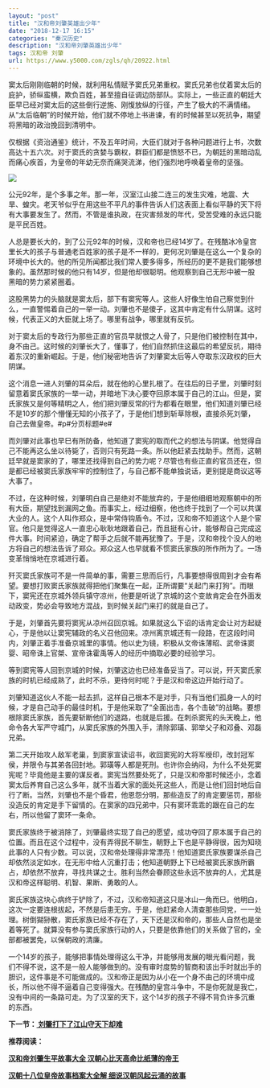 ```yaml
---
layout: "post"
title: "汉和帝刘肇英雄出少年"
date: "2018-12-17 16:15"
categories: "秦汉历史"
description: "汉和帝刘肇英雄出少年"
tags: 汉和帝 刘肇
url: https://www.y5000.com/zgls/qh/20922.html
---
```






窦太后刚刚临朝的时候，就利用私情赋予窦氏兄弟重权。窦氏兄弟也仗着窦太后的庇护，骄纵蛮横，欺负百姓，甚至擅自征调边防部队。实际上，一些正直的朝廷大臣早已经对窦太后的这些倒行逆施、刚愎放纵的行径，产生了极大的不满情绪。从“太后临朝”的时候开始，他们就不停地上书进谏，有的时候甚至以死抗争，期望将黑暗的政治挽回到清明中。

仅根据《资治通鉴》统计，不及五年时间，大臣们就对于各种问题进行上书，次数高达十五六次。对于窦氏的贪婪与霸权，群臣们都是愤怒不已，为朝廷的黑暗动乱而痛心疾首，为皇帝的年幼无奈而痛哭流涕，他们强烈地呼唤着皇帝的坚强。

![](https://img.y5000.com/uploads/allimg/170504/8-1F504101242332.jpg)

公元92年，是个多事之年。那一年，汉室江山接二连三的发生灾难，地震、大旱、蝗灾。老天爷似乎在用这些不平凡的事件告诉人们这表面上看似平静的天下将有大事要发生了。然而，不管是谁执政，在灾害频发的年代，受苦受难的永远只能是平民百姓。

人总是要长大的，到了公元92年的时候，汉和帝也已经14岁了。在残酷冰冷皇宫里长大的孩子与普通老百姓家的孩子是不一样的，更何况刘肇是在这么一个复杂的环境中长大的。他的所见所闻都比我们常人要多得多，所经历的更不是我们能够想象的。虽然那时候的他只有14岁，但是他却很聪明。他观察到自己无形中被一股黑暗的势力紧紧圈着。

这股黑势力的头脑就是窦太后，部下有窦宪等人。这些人好像生怕自己察觉到什么，一直警惕着自己的一举一动。刘肇也不是傻子，这其中肯定有什么阴谋。这时候，代表正义的大臣就上场了。哪里有战争，哪里就有反抗。

对于窦太后的专政行为那些正直的官员早就恨之人骨了，只是他们被控制在其中，身不由己。这时候的刘肇长大了，懂事了，他们自然抓住这最后的希望反抗，期待着东汉的重新崛起。于是，他们秘密地告诉了刘肇窦太后等人夺取东汉政权的巨大阴谋。

这个消息一进人刘肇的耳朵后，就在他的心里扎根了。在往后的日子里，刘肇时刻留意着窦氏家族的一举一动，并暗地下决心要夺回原本属于自己的江山。但是，窦氏家族又是何等精明之人，他们把刘肇反常的行为都看在眼里，他们知道刘肇已经不是10岁的那个懵懂无知的小孩子了，于是他们想到斩草除根，直接杀死刘肇，自己去做皇帝。#p#分页标题#e#

而刘肇对此事也早巳有所防备，他知道了窦宪的取而代之的想法与阴谋。他觉得自己不能再这么坐以待毙了，否则只有死路一条。所以他赶紧去找助手。然而，这朝廷早就是窦家的了，哪里还找得到自己的势力呢？尽管也有些正直的官员还在，但是都已经被窦氏家族牢牢的控制住了，与自己都不能单独说话，更别提是商议这等大事了。

不过，在这种时候，刘肇明白自己是绝对不能放弃的，于是他细细地观察朝中的所有大臣，期望找到漏网之鱼。而事实上，经过细察，他也终于找到了一个可以共谋大业的人。这个人叫作郑众，是中常侍钩盾令。不过，汉和帝不知道这个人是个宦官。他只是觉得这人一直忠心耿耿地跟着自己，而且挺有心计，能够帮自己完成这件大事。时间紧迫，确定了帮手之后就不能再犹豫了。于是，汉和帝找个没人的地方将自己的想法告诉了郑众。郑众这人也早就看不惯窦氏家族的所作所为了。一场变革悄悄地在京城进行着。

歼灭窦氏家族可不是一件简单的事，需要三思而后行，凡事要想得很周到才会有希望。要想打败窦氏家族就得把他们聚集在一起，正所谓要“关起门来打狗”。而眼下，窦宪还在京城外领兵镇守凉州，他要是听说了京城的这个变故肯定会在外面发动政变，势必会导致地方混战，到时候关起门来打的就是自己了。

于是，刘肇首先要将窦宪从凉州召回京城。如果就这么下诏的话肯定会让对方起疑心，于是他以让窦宪辅政的名义召他回来。凉州离京城还有一段路，在这段时间内，刘肇正着手准备京城里的事情。他以史为镜，积极从文帝诛薄昭、武帝诛窦婴、昭帝诛上官桀、宣帝诛霍禹等人的经历中摘取必要的经验学习。

等到窦宪等人回到京城的时候，刘肇这边也已经准备妥当了。可以说，歼灭窦氏家族的时机已经成熟了，此时不杀，更待何时呢？于是汉和帝这边开始行动了。

刘肇知道这伙人不能一起去抓，这样自己根本不是对手，只有当他们孤身一人的时候，才是自己动手的最佳时机，于是他采取了“全面出击，各个击破”的战略。要想根除窦氏家族，首先要斩断他们的退路，也就是后援。在刺杀窦宪的头天晚上，他命令各大军严守城门，从窦氏家族的外围入手，清除郭璜、郭举父子和邓叠、邓磊兄弟。

第二天开始攻人敌军老巢，到窦家宣读诏书，收回窦宪的大将军绶印，改封冠军侯，并限令与其弟各回封地。郭璜等人都是死刑。也许你会纳闷，为什么不处死窦宪呢？毕竟他是主要的谋反者。窦宪当然要处死了，只是汉和帝那时候还小，念着窦太后养育自己这么多年，就不当着大家的面处死这些人，而是让他们回封地后自行了断。当然，刘肇也不是个昏君，他恩怨分明，那些造反了的肯定要惩罚，那些没造反的肯定是手下留情的。在窦家的四兄弟中，只有窦环乖乖的跟在自己的左右，所以他留了窦环一条命。

窦氏家族终于被消除了，刘肇最终实现了自己的愿望，成功夺回了原本属于自己的位置。而且在这个过程中，没有弄得民不聊生，朝野上下也是平静得很，因为知晓此事的人只有少数。可以说，汉和帝处理得非常漂亮！他知道窦氏家族要谋杀自己却依然淡定如水，在无形中给人沉重打击；他知道朝野上下已经被窦氏家族所霸占，却依然不放弃，寻找共谋之士。胜利当然会眷顾这些永远不放弃的人，尤其是汉和帝这样聪明、机智、果断、勇敢的人。

窦氏家族这块心病终于铲除了，不过，汉和帝知道这只是冰山一角而巳。他明白，这次一定要连根拔起，不然是后患无穷。于是，他赶紧命人清查那些同党，一一处理。树倒猢狲散，窦氏家族已经不存在了，天下还是汉和帝的，那些人自然也是坐着等死了。就算没有参与窦氏家族行动的人，只要是依靠他们的关系做了官的，全部都被罢免，以保朝政的清廉。

一个14岁的孩子，能够把事情处理得这么干净，并能够用发展的眼光看问题，我们不得不说，这不是一般人能够做到的。没有审时度势的智商和该出手时就出手的胆识，这件事是不可能做成的。汉和帝正是因为从小在一个身不由己的环境中成长，所以他不得不逼着自己变得强大。在残酷的皇宫斗争中，不是你死就是我亡，没有中间的一条路可走。为了汉室的天下，这个14岁的孩子不得不背负许多沉重的东西。

**下一节：[ 刘肇打下了江山守天下却难](https://www.y5000.com/zgls/qh/20923.html)**

**推荐阅读：**

[**汉和帝刘肇生平故事大全 汉朝心比天高命比纸薄的帝王**](https://www.y5000.com/zgls/qh/20946.html)

[**汉朝十八位皇帝故事档案大全解 细说汉朝风起云涌的故事**](https://www.y5000.com/zgls/qh/21041.html)
